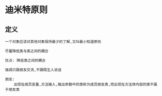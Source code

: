 # 迪米特原则
    
## 定义

    一个对象应该对其他对象保持最少的了解,又叫最小知道原则
    
    尽量降低类与类之间的耦合
    
    优点: 降低类之间的耦合
    
    强调只跟朋友交流,不跟陌生人说话
    
    朋友: 
        出现在成员变量,方法输入,输出参数中的类称为成员朋友类,而出现在方法体内部的类不属于朋友类
